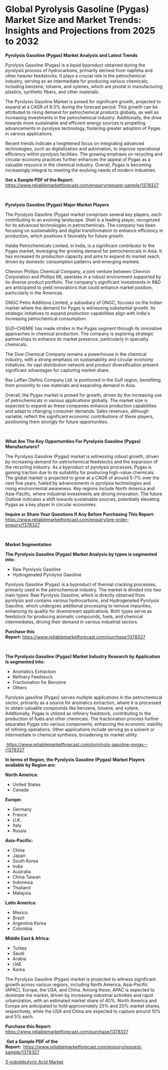 <p><h1>Global Pyrolysis Gasoline (Pygas) Market Size and Market Trends: Insights and Projections from 2025 to 2032</h1></p><p><strong>Pyrolysis Gasoline (Pygas) Market Analysis and Latest Trends</strong></p>
<p><p>Pyrolysis Gasoline (Pygas) is a liquid byproduct obtained during the pyrolysis process of hydrocarbons, primarily derived from naphtha and other heavier feedstocks. It plays a crucial role in the petrochemical industry, serving as an intermediate for producing various chemicals, including benzene, toluene, and xylenes, which are pivotal in manufacturing plastics, synthetic fibers, and other materials.</p><p>The Pyrolysis Gasoline Market is poised for significant growth, projected to expand at a CAGR of 9.3% during the forecast period. This growth can be attributed to rising demand for petrochemical products globally, as well as increasing investments in the petrochemical industry. Additionally, the drive towards more sustainable and efficient energy sources is propelling advancements in pyrolysis technology, fostering greater adoption of Pygas in various applications.</p><p>Recent trends indicate a heightened focus on integrating advanced technologies, such as digitalization and automation, to improve operational efficiency within pyrolysis facilities. The growing emphasis on recycling and circular economy practices further enhances the appeal of Pygas as a valuable resource in the chemical industry. Overall, Pygas is becoming increasingly integral to meeting the evolving needs of modern industries.</p></p>
<p><strong>Get a Sample PDF of the Report:&nbsp;</strong> <a href="https://www.reliablemarketforecast.com/enquiry/request-sample/1378327?utm_campaign=2800&utm_medium=2&utm_source=Github&utm_content=ia&utm_term=02042025&utm_id=pyrolysis-gasoline-pygas">https://www.reliablemarketforecast.com/enquiry/request-sample/1378327</a></p>
<p>&nbsp;</p>
<p><strong>Pyrolysis Gasoline (Pygas) Major Market Players</strong></p>
<p><p>The Pyrolysis Gasoline (Pygas) market comprises several key players, each contributing to an evolving landscape. Shell is a leading player, recognized for its advanced technologies in petrochemicals. The company has been focusing on sustainability and digital transformation to enhance efficiency in production, which positions it favorably for future growth.</p><p>Haldia Petrochemicals Limited, in India, is a significant contributor to the Pygas market, leveraging the growing demand for petrochemicals in Asia. It has increased its production capacity and aims to expand its market reach, driven by domestic consumption patterns and emerging markets.</p><p>Chevron Phillips Chemical Company, a joint venture between Chevron Corporation and Phillips 66, operates in a robust environment supported by its diverse product portfolio. The company's significant investments in R&D are anticipated to yield innovations that could enhance market position, particularly in the Americas.</p><p>ONGC Petro Additions Limited, a subsidiary of ONGC, focuses on the Indian market where the demand for Pygas is witnessing substantial growth. Its strategic initiatives to expand production capabilities align with India's increasing petrochemical consumption.</p><p>SUD–CHEMIE has made strides in the Pygas segment through its innovative approaches in chemical production. The company is exploring strategic partnerships to enhance its market presence, particularly in specialty chemicals.</p><p>The Dow Chemical Company remains a powerhouse in the chemical industry, with a strong emphasis on sustainability and circular economy initiatives. Its vast distribution network and product diversification present significant advantages for capturing market share.</p><p>Ras Laffan Olefins Company Ltd. is positioned in the Gulf region, benefiting from proximity to raw materials and expanding demand in Asia.</p><p>Overall, the Pygas market is poised for growth, driven by the increasing use of petrochemicals in various applications globally. The market size is expected to expand as these companies enhance production capabilities and adapt to changing consumer demands. Sales revenues, although variable, reflect the significant economic contributions of these players, positioning them strongly for future opportunities.</p></p>
<p>&nbsp;</p>
<p><strong>What Are The Key Opportunities For Pyrolysis Gasoline (Pygas) Manufacturers?</strong></p>
<p><p>The Pyrolysis Gasoline (Pygas) market is witnessing robust growth, driven by increasing demand for petrochemical feedstocks and the expansion of the recycling industry. As a byproduct of pyrolysis processes, Pygas is gaining traction due to its suitability for producing high-value chemicals. The global market is projected to grow at a CAGR of around 5-7% over the next five years, fueled by advancements in pyrolysis technologies and rising environmental awareness. Key regions include North America and Asia-Pacific, where industrial investments are driving innovation. The future Outlook indicates a shift towards sustainable sources, potentially elevating Pygas as a key player in circular economies.</p></p>
<p><strong>Inquire or Share Your Questions If Any Before Purchasing This Report:</strong> <a href="https://www.reliablemarketforecast.com/enquiry/pre-order-enquiry/1378327?utm_campaign=2800&utm_medium=2&utm_source=Github&utm_content=ia&utm_term=02042025&utm_id=pyrolysis-gasoline-pygas">https://www.reliablemarketforecast.com/enquiry/pre-order-enquiry/1378327</a></p>
<p>&nbsp;</p>
<p><strong>Market Segmentation</strong></p>
<p><strong>The Pyrolysis Gasoline (Pygas) Market Analysis by types is segmented into:</strong></p>
<p><ul><li>Raw Pyrolysis Gasoline</li><li>Hydrogenated Pyrolysis Gasoline</li></ul></p>
<p><p>Pyrolysis Gasoline (Pygas) is a byproduct of thermal cracking processes, primarily used in the petrochemical industry. The market is divided into two main types: Raw Pyrolysis Gasoline, which is directly obtained from pyrolysis and contains various hydrocarbons, and Hydrogenated Pyrolysis Gasoline, which undergoes additional processing to remove impurities, enhancing its quality for downstream applications. Both types serve as feedstock for producing aromatic compounds, fuels, and chemical intermediates, driving their demand in various industrial sectors.</p></p>
<p><strong>Purchase this Report:&nbsp;</strong><a href="https://www.reliablemarketforecast.com/purchase/1378327?utm_campaign=2800&utm_medium=2&utm_source=Github&utm_content=ia&utm_term=02042025&utm_id=pyrolysis-gasoline-pygas">https://www.reliablemarketforecast.com/purchase/1378327</a></p>
<p>&nbsp;</p>
<p><strong>The Pyrolysis Gasoline (Pygas) Market Industry Research by Application is segmented into:</strong></p>
<p><ul><li>Aromatics Extraction</li><li>Refinery Feedstock</li><li>Fractionation for Benzene</li><li>Others</li></ul></p>
<p><p>Pyrolysis gasoline (Pygas) serves multiple applications in the petrochemical sector, primarily as a source for aromatics extraction, where it is processed to obtain valuable compounds like benzene, toluene, and xylene. Additionally, Pygas is utilized as refinery feedstock, contributing to the production of fuels and other chemicals. The fractionation process further separates Pygas into various components, enhancing the economic viability of refining operations. Other applications include serving as a solvent or intermediate in chemical synthesis, broadening its market utility.</p></p>
<p><a href="https://www.reliablemarketforecast.com/pyrolysis-gasoline-pygas--r1378327?utm_campaign=2800&utm_medium=2&utm_source=Github&utm_content=ia&utm_term=02042025&utm_id=pyrolysis-gasoline-pygas">&nbsp;https://www.reliablemarketforecast.com/pyrolysis-gasoline-pygas--r1378327</a></p>
<p><strong>In terms of Region, the Pyrolysis Gasoline (Pygas) Market Players available by Region are:</strong></p>
<p>
    <p> <strong> North America: </strong>
        <ul>
            <li>United States</li>
            <li>Canada</li>
        </ul>
        </p> 
    <p> <strong> Europe: </strong>
        <ul>
            <li>Germany</li>
            <li>France</li>
            <li>U.K.</li>
            <li>Italy</li>
            <li>Russia</li>
        </ul>
        </p> 
    <p> <strong> Asia-Pacific: </strong>
        <ul>
            <li>China</li>
            <li>Japan</li>
            <li>South Korea</li>
            <li>India</li>
            <li>Australia</li>
            <li>China Taiwan</li>
            <li>Indonesia</li>
            <li>Thailand</li>
            <li>Malaysia</li>
        </ul>
        </p> 
    <p> <strong> Latin America: </strong>
        <ul>
            <li>Mexico</li>
            <li>Brazil</li>
            <li>Argentina Korea</li>
            <li>Colombia</li>
        </ul>
        </p> 
    <p> <strong> Middle East & Africa: </strong>
        <ul>
            <li>Turkey</li>
            <li>Saudi</li>
            <li>Arabia</li>
            <li>UAE</li>
            <li>Korea</li>
        </ul>
    </p>
    </p>
<p><p>The Pyrolysis Gasoline (Pygas) market is projected to witness significant growth across various regions, including North America, Asia-Pacific (APAC), Europe, the USA, and China. Among these, APAC is expected to dominate the market, driven by increasing industrial activities and rapid urbanization, with an estimated market share of 40%. North America and Europe are anticipated to hold approximately 25% and 20% market shares, respectively, while the USA and China are expected to capture around 10% and 5% each.</p></p>
<p><strong>Purchase this Report: </strong><a href="https://www.reliablemarketforecast.com/purchase/1378327?utm_campaign=2800&utm_medium=2&utm_source=Github&utm_content=ia&utm_term=02042025&utm_id=pyrolysis-gasoline-pygas">https://www.reliablemarketforecast.com/purchase/1378327</a></p>
<p>&nbsp;<strong>Get a Sample PDF of the Report:&nbsp;&nbsp;</strong><a href="https://www.reliablemarketforecast.com/enquiry/request-sample/1378327?utm_campaign=2800&utm_medium=2&utm_source=Github&utm_content=ia&utm_term=02042025&utm_id=pyrolysis-gasoline-pygas">https://www.reliablemarketforecast.com/enquiry/request-sample/1378327</a></p>
<p><strong></strong></p>
<p><p><a href="https://github.com/viipposahko25/Market-Research-Report-List-1/blob/main/3-indolebutyric-acid-market.md?utm_campaign=2800&utm_medium=2&utm_source=Github&utm_content=ia&utm_term=02042025&utm_id=pyrolysis-gasoline-pygas">3-indolebutyric Acid Market</a></p></p>
